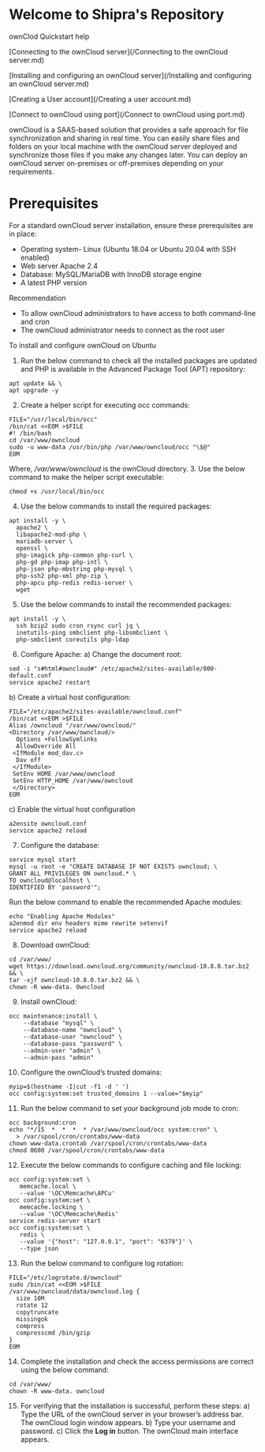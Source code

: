 # Welcome to Shipra's Repository
ownClod Quickstart help

[Connecting to the ownCloud server](/Connecting to the ownCloud server.md)

[Installing and configuring an ownCloud server](/Installing and configuring an ownCloud server.md)

[Creating a User account](/Creating a user account.md)

[Connect to ownCloud using port](/Connect to ownCloud using port.md)

ownCloud is a SAAS-based solution that provides a safe approach for file synchronization and sharing in real time. You can easily share files and folders on your local machine with the ownCloud server deployed and synchronize those files if you make any changes later. 
You can deploy an ownCloud server on-premises or off-premises depending on your requirements.
# Prerequisites
For a standard ownCloud server installation, ensure these prerequisites are in place: 
* Operating system- Linux (Ubuntu 18.04 or Ubuntu 20.04 with SSH enabled)
* Web server Apache 2.4
* Database: MySQL/MariaDB with InnoDB storage engine
* A latest PHP version 

Recommendation
 * To allow ownCloud administrators to have access to both command-line and cron
 * The ownCloud administrator needs to connect as the root user

To install and configure ownCloud on Ubuntu
1. Run the below command to check all the installed packages are updated and PHP is available in the Advanced Package Tool (APT) repository:
```
apt update && \
apt upgrade -y
```
2. Create a helper script for executing occ commands:
```
FILE="/usr/local/bin/occ"
/bin/cat <<EOM >$FILE
#! /bin/bash
cd /var/www/owncloud
sudo -u www-data /usr/bin/php /var/www/owncloud/occ "\$@"
EOM
```
Where, _/var/www/owncloud_ is the ownCloud directory.
3. Use the below command to make the helper script executable:
```
chmod +x /usr/local/bin/occ
```
4. Use the below commands to install the required packages:
```
apt install -y \
  apache2 \
  libapache2-mod-php \
  mariadb-server \
  openssl \
  php-imagick php-common php-curl \
  php-gd php-imap php-intl \
  php-json php-mbstring php-mysql \
  php-ssh2 php-xml php-zip \
  php-apcu php-redis redis-server \
  wget
```
5. Use the below commands to install the recommended packages:
```
apt install -y \
  ssh bzip2 sudo cron rsync curl jq \
  inetutils-ping smbclient php-libsmbclient \
  php-smbclient coreutils php-ldap
```
6. Configure Apache:
a) Change the document root:
```
sed -i "s#html#owncloud#" /etc/apache2/sites-available/000-default.conf
service apache2 restart
```
b) Create a virtual host configuration:
```
FILE="/etc/apache2/sites-available/owncloud.conf"
/bin/cat <<EOM >$FILE
Alias /owncloud "/var/www/owncloud/"
<Directory /var/www/owncloud/>
  Options +FollowSymlinks
  AllowOverride All
 <IfModule mod_dav.c>
  Dav off
 </IfModule>
 SetEnv HOME /var/www/owncloud
 SetEnv HTTP_HOME /var/www/owncloud
 </Directory>
EOM
```
c) Enable the virtual host configuration
```
a2ensite owncloud.conf
service apache2 reload
```
7. Configure the database:
```
service mysql start
mysql -u root -e "CREATE DATABASE IF NOT EXISTS owncloud; \
GRANT ALL PRIVILEGES ON owncloud.* \
TO owncloud@localhost \
IDENTIFIED BY 'password'";
```
Run the below command to enable the recommended Apache modules:
```
echo "Enabling Apache Modules"
a2enmod dir env headers mime rewrite setenvif
service apache2 reload
```
8. Download ownCloud:
```
cd /var/www/
wget https://download.owncloud.org/community/owncloud-10.8.0.tar.bz2 && \
tar -xjf owncloud-10.8.0.tar.bz2 && \
chown -R www-data. Owncloud
```
9. Install ownCloud:
```
occ maintenance:install \
    --database "mysql" \
    --database-name "owncloud" \
    --database-user "owncloud" \
    --database-pass "password" \
    --admin-user "admin" \
    --admin-pass "admin"
```
10. Configure the ownCloud’s trusted domains:
```
myip=$(hostname -I|cut -f1 -d ' ')
occ config:system:set trusted_domains 1 --value="$myip"
```
11. Run the below command to set your background job mode to cron:
```
occ background:cron
echo "*/15  *  *  *  * /var/www/owncloud/occ system:cron" \
  > /var/spool/cron/crontabs/www-data
chown www-data.crontab /var/spool/cron/crontabs/www-data
chmod 0600 /var/spool/cron/crontabs/www-data
```
12. Execute the below commands to configure caching and file locking:
```
occ config:system:set \
   memcache.local \
   --value '\OC\Memcache\APCu'
occ config:system:set \
   memcache.locking \
   --value '\OC\Memcache\Redis'
service redis-server start
occ config:system:set \
   redis \
   --value '{"host": "127.0.0.1", "port": "6379"}' \
   --type json
```
13. Run the below command to configure log rotation:
```
FILE="/etc/logrotate.d/owncloud"
sudo /bin/cat <<EOM >$FILE
/var/www/owncloud/data/owncloud.log {
  size 10M
  rotate 12
  copytruncate
  missingok
  compress
  compresscmd /bin/gzip
}
EOM
```
14. Complete the installation and check the access permissions are correct using the below command:
 ```
 cd /var/www/
 chown -R www-data. owncloud
```
15. For verifying that the installation is successful, perform these steps:
a) Type the URL of the ownCloud server in your browser’s address bar. The ownCloud login window appears.
b) Type your username and password.
c) Click the **Log in** button. The ownCloud main interface appears.
